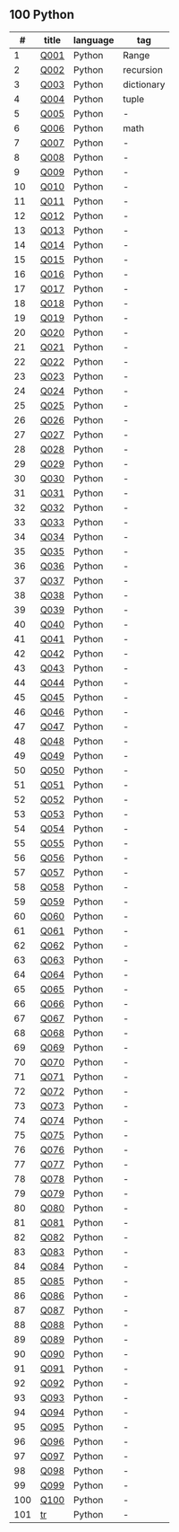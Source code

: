 100 Python
---

|#|title|language|tag|
|--|--|--|--|
|1|[Q001](./Q001.py)|Python|Range|
|2|[Q002](./Q002.py)|Python|recursion|
|3|[Q003](./Q003.py)|Python|dictionary|
|4|[Q004](./Q004.py)|Python|tuple|
|5|[Q005](./Q005.py)|Python|-|
|6|[Q006](./Q006.py)|Python|math|
|7|[Q007](./Q007.py)|Python|-|
|8|[Q008](./Q008.py)|Python|-|
|9|[Q009](./Q009.py)|Python|-|
|10|[Q010](./Q010.py)|Python|-|
|11|[Q011](./Q011.py)|Python|-|
|12|[Q012](./Q012.py)|Python|-|
|13|[Q013](./Q013.py)|Python|-|
|14|[Q014](./Q014.py)|Python|-|
|15|[Q015](./Q015.py)|Python|-|
|16|[Q016](./Q016.py)|Python|-|
|17|[Q017](./Q017.py)|Python|-|
|18|[Q018](./Q018.py)|Python|-|
|19|[Q019](./Q019.py)|Python|-|
|20|[Q020](./Q020.py)|Python|-|
|21|[Q021](./Q021.py)|Python|-|
|22|[Q022](./Q022.py)|Python|-|
|23|[Q023](./Q023.py)|Python|-|
|24|[Q024](./Q024.py)|Python|-|
|25|[Q025](./Q025.py)|Python|-|
|26|[Q026](./Q026.py)|Python|-|
|27|[Q027](./Q027.py)|Python|-|
|28|[Q028](./Q028.py)|Python|-|
|29|[Q029](./Q029.py)|Python|-|
|30|[Q030](./Q030.py)|Python|-|
|31|[Q031](./Q031.py)|Python|-|
|32|[Q032](./Q032.py)|Python|-|
|33|[Q033](./Q033.py)|Python|-|
|34|[Q034](./Q034.py)|Python|-|
|35|[Q035](./Q035.py)|Python|-|
|36|[Q036](./Q036.py)|Python|-|
|37|[Q037](./Q037.py)|Python|-|
|38|[Q038](./Q038.py)|Python|-|
|39|[Q039](./Q039.py)|Python|-|
|40|[Q040](./Q040.py)|Python|-|
|41|[Q041](./Q041.py)|Python|-|
|42|[Q042](./Q042.py)|Python|-|
|43|[Q043](./Q043.py)|Python|-|
|44|[Q044](./Q044.py)|Python|-|
|45|[Q045](./Q045.py)|Python|-|
|46|[Q046](./Q046.py)|Python|-|
|47|[Q047](./Q047.py)|Python|-|
|48|[Q048](./Q048.py)|Python|-|
|49|[Q049](./Q049.py)|Python|-|
|50|[Q050](./Q050.py)|Python|-|
|51|[Q051](./Q051.py)|Python|-|
|52|[Q052](./Q052.py)|Python|-|
|53|[Q053](./Q053.py)|Python|-|
|54|[Q054](./Q054.py)|Python|-|
|55|[Q055](./Q055.py)|Python|-|
|56|[Q056](./Q056.py)|Python|-|
|57|[Q057](./Q057.py)|Python|-|
|58|[Q058](./Q058.py)|Python|-|
|59|[Q059](./Q059.py)|Python|-|
|60|[Q060](./Q060.py)|Python|-|
|61|[Q061](./Q061.py)|Python|-|
|62|[Q062](./Q062.py)|Python|-|
|63|[Q063](./Q063.py)|Python|-|
|64|[Q064](./Q064.py)|Python|-|
|65|[Q065](./Q065.py)|Python|-|
|66|[Q066](./Q066.py)|Python|-|
|67|[Q067](./Q067.py)|Python|-|
|68|[Q068](./Q068.py)|Python|-|
|69|[Q069](./Q069.py)|Python|-|
|70|[Q070](./Q070.py)|Python|-|
|71|[Q071](./Q071.py)|Python|-|
|72|[Q072](./Q072.py)|Python|-|
|73|[Q073](./Q073.py)|Python|-|
|74|[Q074](./Q074.py)|Python|-|
|75|[Q075](./Q075.py)|Python|-|
|76|[Q076](./Q076.py)|Python|-|
|77|[Q077](./Q077.py)|Python|-|
|78|[Q078](./Q078.py)|Python|-|
|79|[Q079](./Q079.py)|Python|-|
|80|[Q080](./Q080.py)|Python|-|
|81|[Q081](./Q081.py)|Python|-|
|82|[Q082](./Q082.py)|Python|-|
|83|[Q083](./Q083.py)|Python|-|
|84|[Q084](./Q084.py)|Python|-|
|85|[Q085](./Q085.py)|Python|-|
|86|[Q086](./Q086.py)|Python|-|
|87|[Q087](./Q087.py)|Python|-|
|88|[Q088](./Q088.py)|Python|-|
|89|[Q089](./Q089.py)|Python|-|
|90|[Q090](./Q090.py)|Python|-|
|91|[Q091](./Q091.py)|Python|-|
|92|[Q092](./Q092.py)|Python|-|
|93|[Q093](./Q093.py)|Python|-|
|94|[Q094](./Q094.py)|Python|-|
|95|[Q095](./Q095.py)|Python|-|
|96|[Q096](./Q096.py)|Python|-|
|97|[Q097](./Q097.py)|Python|-|
|98|[Q098](./Q098.py)|Python|-|
|99|[Q099](./Q099.py)|Python|-|
|100|[Q100](./Q100.py)|Python|-|
|101|[tr](./tr.py)|Python|-|

